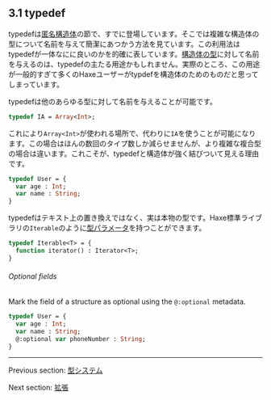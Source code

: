 ## 3.1 typedef

typedefは[匿名構造体](types-anonymous-structure.md)の節で、すでに登場しています。そこでは複雑な構造体の型について名前を与えて簡潔にあつかう方法を見ています。この利用法はtypedefが一体なにに良いのかを的確に表しています。[構造体の型](types-anonymous-structure.md)に対して名前を与えるのは、typedefの主たる用途かもしれません。実際のところ、この用途が一般的すぎて多くのHaxeユーザーがtypdefを構造体のためのものだと思ってしまっています。

typedefは他のあらゆる型に対して名前を与えることが可能です。

```haxe
typedef IA = Array<Int>;
```

これにより`Array<Int>`が使われる場所で、代わりに`IA`を使うことが可能になります。この場合はほんの数回のタイプ数しか減らせませんが、より複雑な複合型の場合は違います。これこそが、typedefと構造体が強く結びついて見える理由です。

```haxe
typedef User = {
  var age : Int;
  var name : String;
}
```

typedefはテキスト上の置き換えではなく、実は本物の型です。Haxe標準ライブラリの`Iterable`のように[型パラメータ](type-system-type-parameters.md)を持つことができます。

```haxe
typedef Iterable<T> = {
  function iterator() : Iterator<T>;
}
```

###### Optional fields
Mark the field of a structure as optional using the `@:optional` metadata.
```haxe
typedef User = {
  var age : Int;
  var name : String;
  @:optional var phoneNumber : String;
}
```

---

Previous section: [型システム](type-system.md)

Next section: [拡張](type-system-extensions.md)
